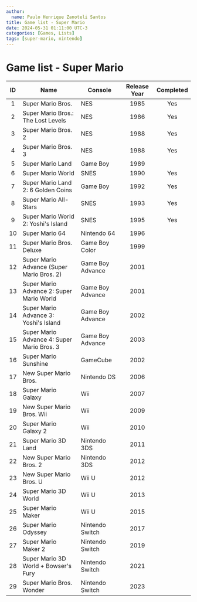 ```yaml
---
author:
  name: Paulo Henrique Zanoteli Santos
title: Game list - Super Mario
date: 2024-05-31 01:11:00 UTC-3
categories: [Games, Lists]
tags: [super-mario, nintendo]
---
```


# Game list - Super Mario

| ID | Name                                       | Console          | Release Year | Completed |
|:--:|--------------------------------------------|------------------|:------------:|:---------:|
| 1  | Super Mario Bros.                          | NES              | 1985         | Yes       |
| 2  | Super Mario Bros.: The Lost Levels         | NES              | 1986         | Yes       |
| 3  | Super Mario Bros. 2                        | NES              | 1988         | Yes       |
| 4  | Super Mario Bros. 3                        | NES              | 1988         | Yes       |
| 5  | Super Mario Land                           | Game Boy         | 1989         |           |
| 6  | Super Mario World                          | SNES             | 1990         | Yes       |
| 7  | Super Mario Land 2: 6 Golden Coins         | Game Boy         | 1992         | Yes       |
| 8  | Super Mario All-Stars                      | SNES             | 1993         | Yes       |
| 9  | Super Mario World 2: Yoshi's Island        | SNES             | 1995         | Yes       |
| 10 | Super Mario 64                             | Nintendo 64      | 1996         |           |
| 11 | Super Mario Bros. Deluxe                   | Game Boy Color   | 1999         |           |
| 12 | Super Mario Advance (Super Mario Bros. 2)  | Game Boy Advance | 2001         |           |
| 13 | Super Mario Advance 2: Super Mario World   | Game Boy Advance | 2001         |           |
| 14 | Super Mario Advance 3: Yoshi's Island      | Game Boy Advance | 2002         |           |
| 15 | Super Mario Advance 4: Super Mario Bros. 3 | Game Boy Advance | 2003         |           |
| 16 | Super Mario Sunshine                       | GameCube         | 2002         |           |
| 17 | New Super Mario Bros.                      | Nintendo DS      | 2006         |           |
| 18 | Super Mario Galaxy                         | Wii              | 2007         |           |
| 19 | New Super Mario Bros. Wii                  | Wii              | 2009         |           |
| 20 | Super Mario Galaxy 2                       | Wii              | 2010         |           |
| 21 | Super Mario 3D Land                        | Nintendo 3DS     | 2011         |           |
| 22 | New Super Mario Bros. 2                    | Nintendo 3DS     | 2012         |           |
| 23 | New Super Mario Bros. U                    | Wii U            | 2012         |           |
| 24 | Super Mario 3D World                       | Wii U            | 2013         |           |
| 25 | Super Mario Maker                          | Wii U            | 2015         |           |
| 26 | Super Mario Odyssey                        | Nintendo Switch  | 2017         |           |
| 27 | Super Mario Maker 2                        | Nintendo Switch  | 2019         |           |
| 28 | Super Mario 3D World + Bowser's Fury       | Nintendo Switch  | 2021         |           |
| 29 | Super Mario Bros. Wonder                   | Nintendo Switch  | 2023         |           |
